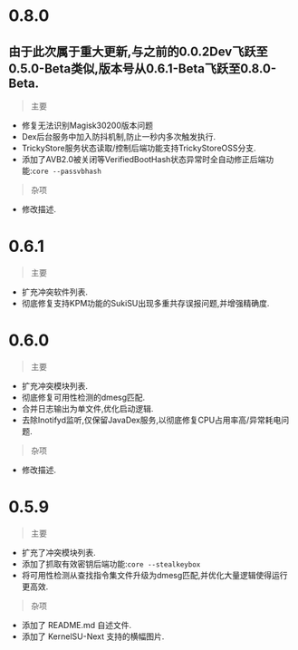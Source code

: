 # 0.8.0
## 由于此次属于重大更新,与之前的0.0.2Dev飞跃至0.5.0-Beta类似,版本号从0.6.1-Beta飞跃至0.8.0-Beta.
> 主要
- 修复无法识别Magisk30200版本问题
- Dex后台服务中加入防抖机制,防止一秒内多次触发执行.
- TrickyStore服务状态读取/控制后端功能支持TrickyStoreOSS分支.
- 添加了AVB2.0被关闭等VerifiedBootHash状态异常时全自动修正后端功能:`core --passvbhash`

> 杂项
- 修改描述.

# 0.6.1
> 主要
- 扩充冲突软件列表.
- 彻底修复支持KPM功能的SukiSU出现多重共存误报问题,并增强精确度.

# 0.6.0

> 主要
- 扩充冲突模块列表.
- 彻底修复可用性检测的dmesg匹配.
- 合并日志输出为单文件,优化启动逻辑.
- 去除Inotifyd监听,仅保留JavaDex服务,以彻底修复CPU占用率高/异常耗电问题.

> 杂项
- 修改描述.

# 0.5.9

> 主要
- 扩充了冲突模块列表.
- 添加了抓取有效密钥后端功能:`core --stealkeybox`
- 将可用性检测从查找指令集文件升级为dmesg匹配,并优化大量逻辑使得运行更高效.

> 杂项
- 添加了 README.md 自述文件.
- 添加了 KernelSU-Next 支持的横幅图片.
